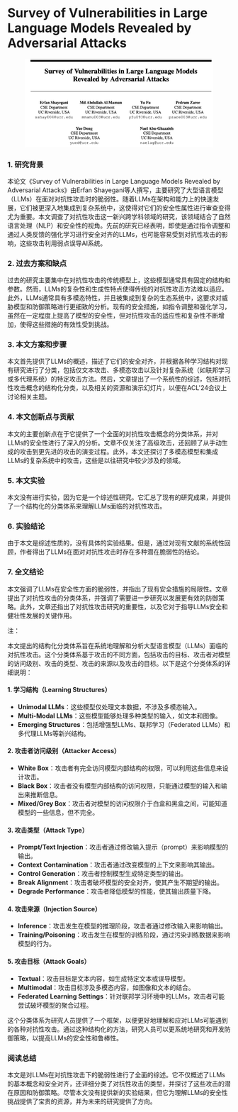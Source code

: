 # Survey of Vulnerabilities in Large Language Models Revealed by Adversarial Attacks

<figure><img src="../.gitbook/assets/image (13) (1) (1).png" alt=""><figcaption></figcaption></figure>

### 1. 研究背景

本论文《Survey of Vulnerabilities in Large Language Models Revealed by Adversarial Attacks》由Erfan Shayegani等人撰写，主要研究了大型语言模型（LLMs）在面对对抗性攻击时的脆弱性。随着LLMs在架构和能力上的快速发展，它们被更深入地集成到复杂系统中，这使得对它们的安全性属性进行审查变得尤为重要。本文调查了对抗性攻击这一新兴跨学科领域的研究，该领域结合了自然语言处理（NLP）和安全性的视角。先前的研究已经表明，即使是通过指令调整和通过人类反馈的强化学习进行安全对齐的LLMs，也可能容易受到对抗性攻击的影响，这些攻击利用弱点误导AI系统。

### 2. 过去方案和缺点

过去的研究主要集中在对抗性攻击的传统模型上，这些模型通常具有固定的结构和参数。然而，LLMs的复杂性和生成性特点使得传统的对抗性攻击方法难以适应。此外，LLMs通常具有多模态特性，并且被集成到复杂的生态系统中，这要求对威胁模型和防御策略进行更细致的分析。现有的安全措施，如指令调整和强化学习，虽然在一定程度上提高了模型的安全性，但对抗性攻击的适应性和复杂性不断增加，使得这些措施的有效性受到挑战。

### 3. 本文方案和步骤

本文首先提供了LLMs的概述，描述了它们的安全对齐，并根据各种学习结构对现有研究进行了分类，包括仅文本攻击、多模态攻击以及针对复杂系统（如联邦学习或多代理系统）的特定攻击方法。然后，文章提出了一个系统性的综述，包括对抗性攻击概念的结构化分类，以及相关的资源和演示幻灯片，以便在ACL'24会议上讨论相关主题。

### 4. 本文创新点与贡献

本文的主要创新点在于它提供了一个全面的对抗性攻击概念的分类体系，并对LLMs的安全性进行了深入的分析。文章不仅关注了高级攻击，还回顾了从手动生成的攻击到更先进的攻击的演变过程。此外，本文还探讨了多模态模型和集成LLMs的复杂系统中的攻击，这些是以往研究中较少涉及的领域。

### 5. 本文实验

本文没有进行实验，因为它是一个综述性研究。它汇总了现有的研究成果，并提供了一个结构化的分类体系来理解LLMs面临的对抗性攻击。

### 6. 实验结论

由于本文是综述性质的，没有具体的实验结果。但是，通过对现有文献的系统性回顾，作者得出了LLMs在面对对抗性攻击时存在多种潜在脆弱性的结论。

### 7. 全文结论

本文强调了LLMs在安全性方面的脆弱性，并指出了现有安全措施的局限性。文章提出了对抗性攻击的分类体系，并强调了需要进一步研究以发展更有效的防御策略。此外，文章还指出了对抗性攻击研究的重要性，以及它对于指导LLMs安全和健壮性发展的关键作用。



注：

本文提出的结构化分类体系旨在系统地理解和分析大型语言模型（LLMs）面临的对抗性攻击。这个分类体系基于攻击的不同方面，包括攻击的目标、攻击者对模型的访问级别、攻击的类型、攻击的来源以及攻击的目标。以下是这个分类体系的详细说明：

#### 1. 学习结构（Learning Structures）

* **Unimodal LLMs**：这些模型仅处理文本数据，不涉及多模态输入。
* **Multi-Modal LLMs**：这些模型能够处理多种类型的输入，如文本和图像。
* **Emerging Structures**：包括增强型LLMs、联邦学习（Federated LLMs）和多代理LLMs等新兴结构。

#### 2. 攻击者访问级别（Attacker Access）

* **White Box**：攻击者有完全访问模型内部结构的权限，可以利用这些信息来设计攻击。
* **Black Box**：攻击者没有模型内部结构的访问权限，只能通过模型的输入和输出来推断信息。
* **Mixed/Grey Box**：攻击者对模型的访问权限介于白盒和黑盒之间，可能知道模型的一些信息，但不完全。

#### 3. 攻击类型（Attack Type）

* **Prompt/Text Injection**：攻击者通过修改输入提示（prompt）来影响模型的输出。
* **Context Contamination**：攻击者通过改变模型的上下文来影响其输出。
* **Control Generation**：攻击者控制模型生成特定类型的输出。
* **Break Alignment**：攻击者破坏模型的安全对齐，使其产生不期望的输出。
* **Degrade Performance**：攻击者降低模型的性能，使其输出质量下降。

#### 4. 攻击来源（Injection Source）

* **Inference**：攻击发生在模型的推理阶段，攻击者通过修改输入来影响输出。
* **Training/Poisoning**：攻击发生在模型的训练阶段，通过污染训练数据来影响模型的行为。

#### 5. 攻击目标（Attack Goals）

* **Textual**：攻击目标是文本内容，如生成特定文本或误导模型。
* **Multimodal**：攻击目标涉及多模态内容，如图像和文本的结合。
* **Federated Learning Settings**：针对联邦学习环境中的LLMs，攻击者可能尝试破坏模型的聚合过程。

这个分类体系为研究人员提供了一个框架，以便更好地理解和应对LLMs可能遇到的各种对抗性攻击。通过这种结构化的方法，研究人员可以更系统地研究和开发防御策略，以提高LLMs的安全性和鲁棒性。



### 阅读总结

本文是对LLMs在对抗性攻击下的脆弱性进行了全面的综述。它不仅概述了LLMs的基本概念和安全对齐，还详细分类了对抗性攻击的类型，并探讨了这些攻击的潜在原因和防御策略。尽管本文没有提供新的实验结果，但它为理解LLMs的安全性挑战提供了宝贵的资源，并为未来的研究提供了方向。



